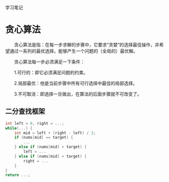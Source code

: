 学习笔记

# 贪心算法

　　贪心算法是指：在每一步求解的步骤中，它要求“贪婪”的选择最佳操作，并希望通过一系列的最优选择，能够产生一个问题的（全局的）最优解。

　　贪心算法每一步必须满足一下条件：

　　1.可行的：即它必须满足问题的约束。

　　2.局部最优：他是当前步骤中所有可行选择中最佳的局部选择。

　　3.不可取消：即选择一旦做出，在算法的后面步骤就不可改变了。



## 二分查找框架



```C++
int left = 0, right = ...;
while(...) {
    int mid = left + (right - left) / 2;
    if (nums[mid] == target) {
        ...
    } else if (nums[mid] < target) {
        left = ...
    } else if (nums[mid] > target) {
        right = ...
    }
}
return ...;
```
